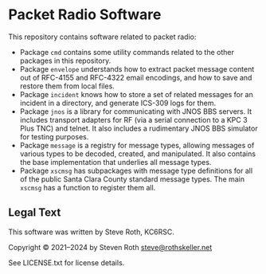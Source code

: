 # Packet Radio Software

This repository contains software related to packet radio:

* Package `cmd` contains some utility commands related to the other packages in
  this repository.
* Package `envelope` understands how to extract packet message content out of
  RFC-4155 and RFC-4322 email encodings, and how to save and restore them from
  local files.
* Package `incident` knows how to store a set of related messages for an
  incident in a directory, and generate ICS-309 logs for them.
* Package `jnos` is a library for communicating with JNOS BBS servers.  It
  includes transport adapters for RF (via a serial connection to a KPC 3 Plus
  TNC) and telnet.  It also includes a rudimentary JNOS BBS simulator for
  testing purposes.
* Package `message` is a registry for message types, allowing messages of
  various types to be decoded, created, and manipulated.  It also contains the
  base implementation that underlies all message types.
* Package `xscmsg` has subpackages with message type definitions for all of the
  public Santa Clara County standard message types.  The main `xscmsg` has a
  function to register them all.

## Legal Text

This software was written by Steve Roth, KC6RSC.

Copyright © 2021–2024 by Steven Roth <steve@rothskeller.net>

See LICENSE.txt for license details.
